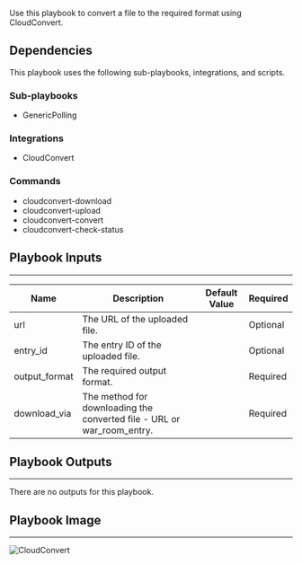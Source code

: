 Use this playbook to convert a file to the required format using CloudConvert.

## Dependencies
This playbook uses the following sub-playbooks, integrations, and scripts.

### Sub-playbooks
* GenericPolling

### Integrations
* CloudConvert


### Commands
* cloudconvert-download
* cloudconvert-upload
* cloudconvert-convert
* cloudconvert-check-status

## Playbook Inputs
---

| **Name** | **Description** | **Default Value** | **Required** |
| --- | --- | --- | --- |
| url | The URL of the uploaded file. |  | Optional |
| entry_id | The entry ID of the uploaded file. |  | Optional |
| output_format | The required output format.|  | Required |
| download_via | The method for downloading the converted file - URL or war_room_entry. |  | Required |

## Playbook Outputs
---
There are no outputs for this playbook.

## Playbook Image
---
![CloudConvert](./doc_imgs/CloudConvert_playbook_image.png)

